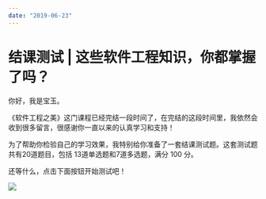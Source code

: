 ```yaml
---
date: "2019-06-23"
---  
```

      
# 结课测试 | 这些软件工程知识，你都掌握了吗？
你好，我是宝玉。

《软件工程之美》这门课程已经完结一段时间了，在完结的这段时间里，我依然会收到很多留言，很感谢你一直以来的认真学习和支持！

为了帮助你检验自己的学习效果，我特别给你准备了一套结课测试题。这套测试题共有20道题目，包括 13道单选题和7道多选题，满分 100 分。

还等什么，点击下面按钮开始测试吧！

[![](/images/软件工程之美/11.结课测试/resourceimage28a428d1be62669b4f3cc01c36466bf811a4.png)](http://time.geekbang.org/quiz/intro?act_id=148&exam_id=329)

<!-- [[[read_end]]] -->
